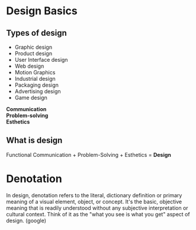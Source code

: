 # Design Basics

## Types of design

- Graphic design
- Product design
- User Interface design
- Web design
- Motion Graphics
- Industrial design
- Packaging design
- Advertising design
- Game design

**Communication**<br />
**Problem-solving**<br />
**Esthetics**

## What is design

Functional Communication + Problem-Solving + Esthetics = **Design**

# Denotation

In design, denotation refers to the literal, dictionary definition or primary meaning of a visual element, object, or concept. It's the basic, objective meaning that is readily understood without any subjective interpretation or cultural context. Think of it as the "what you see is what you get" aspect of design. (google)
